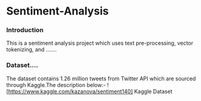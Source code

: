 # Sentiment-Analysis

### Introduction
This is a sentiment analysis project which uses text pre-processing, vector tokenizing, and 
.......
### Dataset....
The dataset contains 1.26 million tweets from Twitter API which are sourced through Kaggle.The description below:-
  ![https://www.kaggle.com/kazanova/sentiment140] Kaggle Dataset

